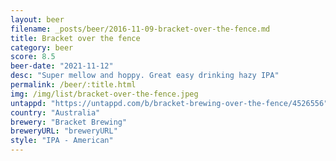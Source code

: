 ```yaml
---
layout: beer
filename: _posts/beer/2016-11-09-bracket-over-the-fence.md
title: Bracket over the fence
category: beer
score: 8.5
beer-date: "2021-11-12"
desc: "Super mellow and hoppy. Great easy drinking hazy IPA"
permalink: /beer/:title.html
img: /img/list/bracket-over-the-fence.jpeg
untappd: "https://untappd.com/b/bracket-brewing-over-the-fence/4526556"
country: "Australia"
brewery: "Bracket Brewing"
breweryURL: "breweryURL"
style: "IPA - American"
---
```

